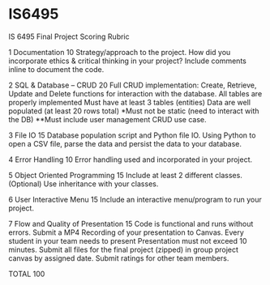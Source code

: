# IS6495

IS 6495 Final Project Scoring Rubric

1 Documentation 10
    Strategy/approach to the project.
    How did you incorporate ethics & critical thinking in your project?
    Include comments inline to document the code.

2 SQL & Database – CRUD 20
    Full CRUD implementation: Create, Retrieve, Update and Delete functions for interaction with the database.
    All tables are properly implemented
    Must have at least 3 tables (entities)
    Data are well populated (at least 20 rows total)
    *Must not be static (need to interact with the DB)
    **Must include user management CRUD use case.

3 File IO 15
    Database population script and Python file IO. Using Python to open a CSV file, parse the data and persist the data to your database.

4 Error Handling 10
    Error handling used and incorporated in your project.

5 Object Oriented Programming 15
    Include at least 2 different classes.
    (Optional) Use inheritance with your classes.

6 User Interactive Menu 15
    Include an interactive menu/program to run your project.

7 Flow and Quality of Presentation 15
    Code is functional and runs without errors.
    Submit a MP4 Recording of your presentation to Canvas.
    Every student in your team needs to present
    Presentation must not exceed 10 minutes.
    Submit all files for the final project (zipped) in group project canvas by assigned date.
    Submit ratings for other team members.

TOTAL 100
